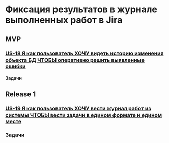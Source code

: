 # Фиксация результатов в журнале выполненных работ в Jira

## MVP

### [US-18 Я как пользователь ХОЧУ видеть историю изменения объекта БД ЧТОБЫ оперативно решить выявленные ошибки](../ac/AC.md#us18)

#### Задачи

## Release 1

### [US-19 Я как пользователь ХОЧУ вести журнал работ из системы ЧТОБЫ вести задачи в едином формате и едином месте](../ac/AC.md#us19)

### Задачи